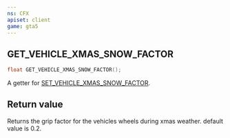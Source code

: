 ```yaml
---
ns: CFX
apiset: client
game: gta5
---
```

## GET_VEHICLE_XMAS_SNOW_FACTOR
```c
float GET_VEHICLE_XMAS_SNOW_FACTOR();
```
A getter for [SET_VEHICLE_XMAS_SNOW_FACTOR](#_80cc4c9e).
## Return value
Returns the grip factor for the vehicles wheels during xmas weather. default value is 0.2.